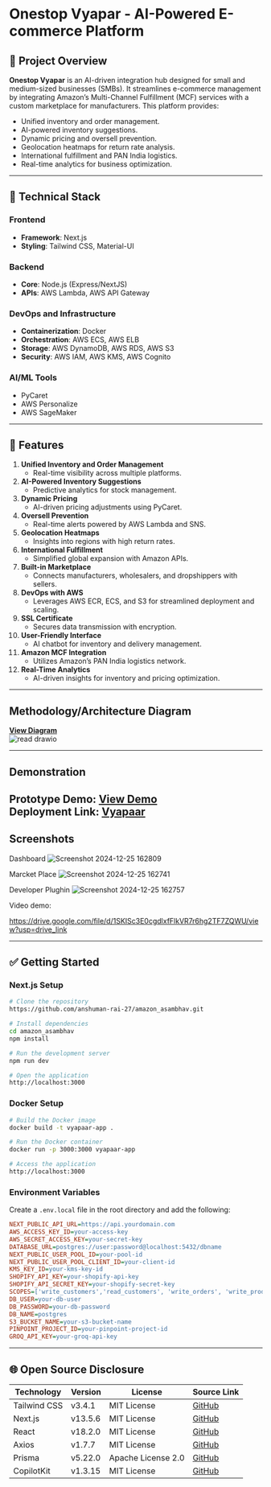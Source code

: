 # Onestop Vyapar - AI-Powered E-commerce Platform

## 🚀 Project Overview
**Onestop Vyapar** is an AI-driven integration hub designed for small and medium-sized businesses (SMBs). It streamlines e-commerce management by integrating Amazon’s Multi-Channel Fulfillment (MCF) services with a custom marketplace for manufacturers. This platform provides:

- Unified inventory and order management.
- AI-powered inventory suggestions.
- Dynamic pricing and oversell prevention.
- Geolocation heatmaps for return rate analysis.
- International fulfillment and PAN India logistics.
- Real-time analytics for business optimization.

---

## 🔧 Technical Stack

### **Frontend**
- **Framework**: Next.js
- **Styling**: Tailwind CSS, Material-UI

### **Backend**
- **Core**: Node.js (Express/NextJS)
- **APIs**: AWS Lambda, AWS API Gateway

### **DevOps and Infrastructure**
- **Containerization**: Docker
- **Orchestration**: AWS ECS, AWS ELB
- **Storage**: AWS DynamoDB, AWS RDS, AWS S3
- **Security**: AWS IAM, AWS KMS, AWS Cognito

### **AI/ML Tools**
- PyCaret
- AWS Personalize
- AWS SageMaker
---

## 🎨 Features

1. **Unified Inventory and Order Management**  
   - Real-time visibility across multiple platforms.  
2. **AI-Powered Inventory Suggestions**  
   - Predictive analytics for stock management.  
3. **Dynamic Pricing**  
   - AI-driven pricing adjustments using PyCaret.  
4. **Oversell Prevention**  
   - Real-time alerts powered by AWS Lambda and SNS.  
5. **Geolocation Heatmaps**  
   - Insights into regions with high return rates.  
6. **International Fulfillment**  
   - Simplified global expansion with Amazon APIs.  
7. **Built-in Marketplace**  
   - Connects manufacturers, wholesalers, and dropshippers with sellers.  
8. **DevOps with AWS**  
   - Leverages AWS ECR, ECS, and S3 for streamlined deployment and scaling.  
9. **SSL Certificate**  
   - Secures data transmission with encryption.  
10. **User-Friendly Interface**  
    - AI chatbot for inventory and delivery management.  
11. **Amazon MCF Integration**  
    - Utilizes Amazon’s PAN India logistics network.  
12. **Real-Time Analytics**  
    - AI-driven insights for inventory and pricing optimization.  

---

## Methodology/Architecture Diagram
**[View Diagram](https://drive.google.com/file/d/1ecn-HXdILDlC7_ECxTXjzZRMFG1biRlU/view?usp=sharing)**  
![read drawio](https://github.com/user-attachments/assets/2463668f-1a22-4b35-a1a8-eed1923ae94a)


---

## Demonstration
**Prototype Demo:** [View Demo](https://drive.google.com/drive/folders/1zgua0Z-7xckWaaR21-l1juH-s15EPIFs?usp=sharing)  
**Deployment Link:** [Vyapaar](https://amazon-asambhav.vercel.app/)  
---

## Screenshots
Dashboard
![Screenshot 2024-12-25 162809](https://github.com/user-attachments/assets/b9b59715-e141-4d11-b6a4-801282a9d900)

Marcket Place
![Screenshot 2024-12-25 162741](https://github.com/user-attachments/assets/3689f738-3218-4826-b211-799afd1dbd75)

Developer Plughin
![Screenshot 2024-12-25 162757](https://github.com/user-attachments/assets/0a0e953f-b17c-4536-8bba-66d1f94e6aa5)

Video demo: 

https://drive.google.com/file/d/1SKISc3E0cgdlxfFlkVR7r6hg2TF7ZQWU/view?usp=drive_link

---

## ✅ Getting Started

### Next.js Setup
```bash
# Clone the repository
https://github.com/anshuman-rai-27/amazon_asambhav.git

# Install dependencies
cd amazon_asambhav
npm install

# Run the development server
npm run dev

# Open the application
http://localhost:3000
```

### Docker Setup
```bash
# Build the Docker image
docker build -t vyapaar-app .

# Run the Docker container
docker run -p 3000:3000 vyapaar-app

# Access the application
http://localhost:3000
```

### Environment Variables
Create a `.env.local` file in the root directory and add the following:
```ini
NEXT_PUBLIC_API_URL=https://api.yourdomain.com
AWS_ACCESS_KEY_ID=your-access-key
AWS_SECRET_ACCESS_KEY=your-secret-key
DATABASE_URL=postgres://user:password@localhost:5432/dbname
NEXT_PUBLIC_USER_POOL_ID=your-pool-id
NEXT_PUBLIC_USER_POOL_CLIENT_ID=your-client-id
KMS_KEY_ID=your-kms-key-id
SHOPIFY_API_KEY=your-shopify-api-key
SHOPIFY_API_SECRET_KEY=your-shopify-secret-key
SCOPES=['write_customers','read_customers', 'write_orders', 'write_products', 'read_orders', 'read_products', 'read_draft_orders']
DB_USER=your-db-user
DB_PASSWORD=your-db-password
DB_NAME=postgres
S3_BUCKET_NAME=your-s3-bucket-name
PINPOINT_PROJECT_ID=your-pinpoint-project-id
GROQ_API_KEY=your-groq-api-key
```

---


## 🌐 Open Source Disclosure

| **Technology**      | **Version** | **License**         | **Source Link**                                       |
|----------------------|-------------|---------------------|-------------------------------------------------------|
| Tailwind CSS         | v3.4.1      | MIT License         | [GitHub](https://github.com/tailwindlabs/tailwindcss) |
| Next.js              | v13.5.6     | MIT License         | [GitHub](https://github.com/vercel/next.js)          |
| React                | v18.2.0     | MIT License         | [GitHub](https://github.com/facebook/react)          |
| Axios                | v1.7.7      | MIT License         | [GitHub](https://github.com/axios/axios)             |
| Prisma               | v5.22.0     | Apache License 2.0  | [GitHub](https://github.com/prisma/prisma)           |
| CopilotKit           | v1.3.15     | MIT License         | [GitHub](https://github.com/copilotkit/copilotkit)   |



